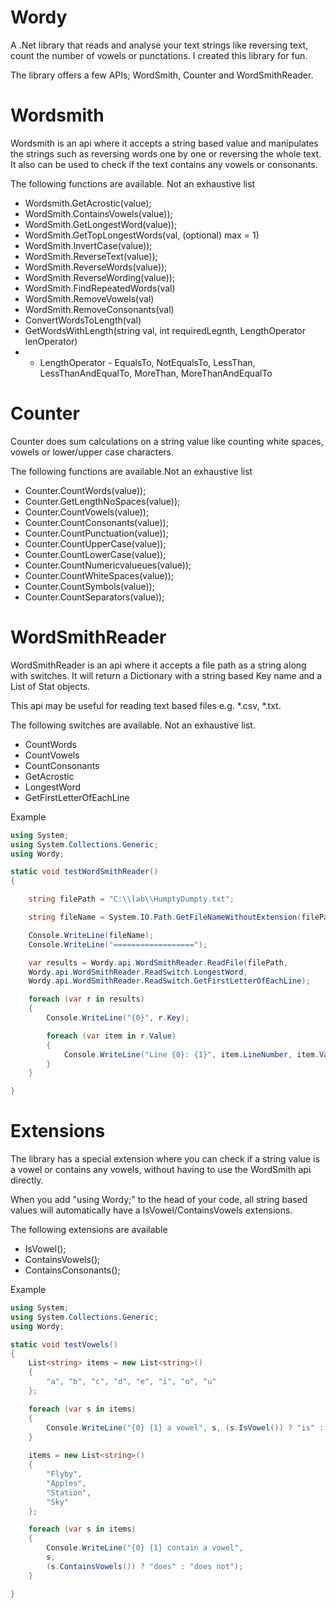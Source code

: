 # Wordy
A .Net library that reads and analyse your text strings like reversing text, count the number of vowels or punctations. I created this library for fun.

The library offers a few APIs; WordSmith, Counter and WordSmithReader.

# Wordsmith
Wordsmith is an api where it accepts a string based value and manipulates the strings such as reversing words one by one or reversing the whole text. It also can be used to check if the text contains any vowels or consonants.

The following functions are available. Not an exhaustive list

* Wordsmith.GetAcrostic(value);
* WordSmith.ContainsVowels(value));
* WordSmith.GetLongestWord(value));
* WordSmith.GetTopLongestWords(val, (optional) max = 1)
* WordSmith.InvertCase(value));
* WordSmith.ReverseText(value));
* WordSmith.ReverseWords(value));
* WordSmith.ReverseWording(value));
* WordSmith.FindRepeatedWords(val)
* WordSmith.RemoveVowels(val)
* WordSmith.RemoveConsonants(val)
* ConvertWordsToLength(val)
* GetWordsWithLength(string val, int requiredLegnth, LengthOperator lenOperator)
* * LengthOperator - EqualsTo, NotEqualsTo, LessThan, LessThanAndEqualTo, MoreThan, MoreThanAndEqualTo

# Counter
Counter does sum calculations on a string value like counting white spaces, vowels or lower/upper case characters.

The following functions are available.Not an exhaustive list

* Counter.CountWords(value));
* Counter.GetLengthNoSpaces(value));
* Counter.CountVowels(value));
* Counter.CountConsonants(value));
* Counter.CountPunctuation(value));
* Counter.CountUpperCase(value));
* Counter.CountLowerCase(value));
* Counter.CountNumericvalueues(value));
* Counter.CountWhiteSpaces(value));
* Counter.CountSymbols(value));
* Counter.CountSeparators(value));

# WordSmithReader
WordSmithReader is an api where it accepts a file path as a string along with switches. It will return a Dictionary with a string based Key name and a List of Stat objects.

This api may be useful for reading text based files e.g. *.csv, *.txt.

The following switches are available. Not an exhaustive list.

* CountWords
* CountVowels
* CountConsonants
* GetAcrostic
* LongestWord
* GetFirstLetterOfEachLine

Example
```C#
using System;
using System.Collections.Generic;
using Wordy;

static void testWordSmithReader()
{

	string filePath = "C:\\lab\\HumptyDumpty.txt";

	string fileName = System.IO.Path.GetFileNameWithoutExtension(filePath);

	Console.WriteLine(fileName);
	Console.WriteLine("==================");

	var results = Wordy.api.WordSmithReader.ReadFile(filePath,
	Wordy.api.WordSmithReader.ReadSwitch.LongestWord,
	Wordy.api.WordSmithReader.ReadSwitch.GetFirstLetterOfEachLine);

	foreach (var r in results)
	{
		Console.WriteLine("{0}", r.Key);

		foreach (var item in r.Value)
		{
			Console.WriteLine("Line {0}: {1}", item.LineNumber, item.Value);
		}
	}

}

```


# Extensions
The library has a special extension where you can check if a string value is a vowel or contains any vowels, without having to use the WordSmith api directly. 

When you add "using Wordy;" to the head of your code, all string based values will automatically have a IsVowel/ContainsVowels extensions. 

The following extensions are available
* IsVowel();
* ContainsVowels();
* ContainsConsonants();

Example

```C#
using System;
using System.Collections.Generic;
using Wordy;

static void testVowels()
{
	List<string> items = new List<string>()
	{
		"a", "b", "c", "d", "e", "i", "o", "u"
	};

	foreach (var s in items)
	{
		Console.WriteLine("{0} {1} a vowel", s, (s.IsVowel()) ? "is" : "is not");
	}
	
	items = new List<string>()
	{
		"Flyby",
		"Apples",
		"Station",
		"Sky"
	};

	foreach (var s in items)
	{
		Console.WriteLine("{0} {1} contain a vowel", 
		s, 
		(s.ContainsVowels()) ? "does" : "does not");
	}

}
```


